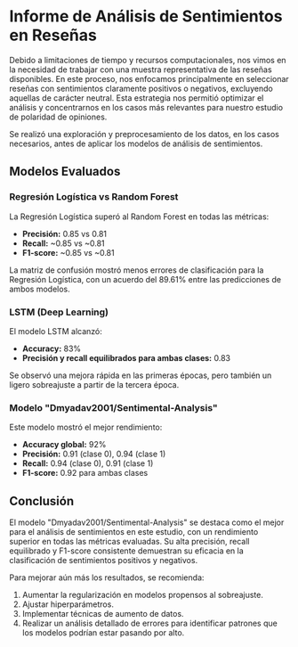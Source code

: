 # Informe de Análisis de Sentimientos en Reseñas

Debido a limitaciones de tiempo y recursos computacionales, nos vimos en la necesidad de trabajar con una muestra representativa de las reseñas disponibles. En este proceso, nos enfocamos principalmente en seleccionar reseñas con sentimientos claramente positivos o negativos, excluyendo aquellas de carácter neutral. Esta estrategia nos permitió optimizar el análisis y concentrarnos en los casos más relevantes para nuestro estudio de polaridad de opiniones.

Se realizó una exploración y preprocesamiento de los datos, en los casos necesarios, antes de aplicar los modelos de análisis de sentimientos.

## Modelos Evaluados

### Regresión Logística vs Random Forest

La Regresión Logística superó al Random Forest en todas las métricas:

- **Precisión:** 0.85 vs 0.81
- **Recall:** ~0.85 vs ~0.81
- **F1-score:** ~0.85 vs ~0.81

La matriz de confusión mostró menos errores de clasificación para la Regresión Logística, con un acuerdo del 89.61% entre las predicciones de ambos modelos.

### LSTM (Deep Learning)

El modelo LSTM alcanzó:

- **Accuracy:** 83%
- **Precisión y recall equilibrados para ambas clases:** 0.83

Se observó una mejora rápida en las primeras épocas, pero también un ligero sobreajuste a partir de la tercera época.

### Modelo "Dmyadav2001/Sentimental-Analysis"

Este modelo mostró el mejor rendimiento:

- **Accuracy global:** 92%
- **Precisión:** 0.91 (clase 0), 0.94 (clase 1)
- **Recall:** 0.94 (clase 0), 0.91 (clase 1)
- **F1-score:** 0.92 para ambas clases

## Conclusión

El modelo "Dmyadav2001/Sentimental-Analysis" se destaca como el mejor para el análisis de sentimientos en este estudio, con un rendimiento superior en todas las métricas evaluadas. Su alta precisión, recall equilibrado y F1-score consistente demuestran su eficacia en la clasificación de sentimientos positivos y negativos.

Para mejorar aún más los resultados, se recomienda:

1. Aumentar la regularización en modelos propensos al sobreajuste.
2. Ajustar hiperparámetros.
3. Implementar técnicas de aumento de datos.
4. Realizar un análisis detallado de errores para identificar patrones que los modelos podrían estar pasando por alto.
